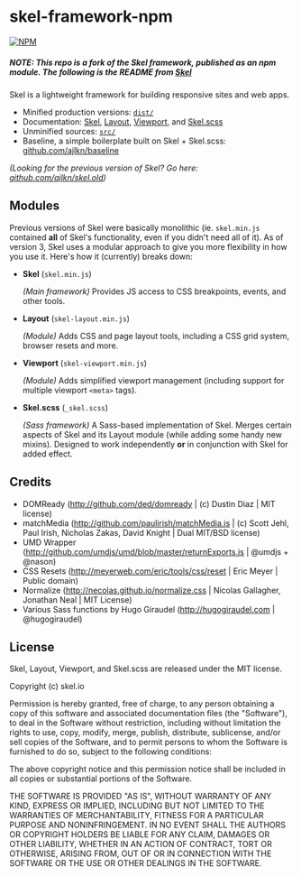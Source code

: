 # skel-framework-npm

[![NPM](https://nodei.co/npm/skel-framework-npm.png)](https://npmjs.org/package/skel-framework-npm)

##### NOTE: This repo is a fork of the Skel framework, published as an npm module.  The following is the README from [Skel](https://github.com/ajlkn/skel)

Skel is a lightweight framework for building responsive sites and web apps.

- Minified production versions: [`dist/`](dist/)
- Documentation: [Skel](docs/skel.md), [Layout](docs/skel-layout.md), [Viewport](docs/skel-viewport.md), and [Skel.scss](docs/skel.scss.md)
- Unminified sources: [`src/`](src/)
- Baseline, a simple boilerplate built on Skel + Skel.scss: [github.com/ajlkn/baseline](http://github.com/ajlkn/baseline)

_(Looking for the previous version of Skel? Go here: [github.com/ajlkn/skel.old](http://github.com/ajlkn/skel.old))_


## Modules

Previous versions of Skel were basically monolithic (ie. `skel.min.js` contained **all** of Skel's functionality, even if you didn't need all of it). As of version 3, Skel uses a modular approach to give you more flexibility in how you use it. Here's how it (currently) breaks down:

- **Skel** (`skel.min.js`)

	_(Main framework)_ Provides JS access to CSS breakpoints, events, and other tools.

- **Layout** (`skel-layout.min.js`)

	_(Module)_ Adds CSS and page layout tools, including a CSS grid system, browser resets and more.

- **Viewport** (`skel-viewport.min.js`)

	_(Module)_ Adds simplified viewport management (including support for multiple viewport `<meta>` tags).

- **Skel.scss** (`_skel.scss`)

	_(Sass framework)_ A Sass-based implementation of Skel. Merges certain aspects of Skel and its Layout module (while adding some handy new mixins). Designed to work independently **or** in conjunction with Skel for added effect.


## Credits

- DOMReady (http://github.com/ded/domready | (c) Dustin Diaz | MIT license)
- matchMedia (http://github.com/paulirish/matchMedia.js | (c) Scott Jehl, Paul Irish, Nicholas Zakas, David Knight | Dual MIT/BSD license)
- UMD Wrapper (http://github.com/umdjs/umd/blob/master/returnExports.js | @umdjs + @nason)
- CSS Resets (http://meyerweb.com/eric/tools/css/reset | Eric Meyer | Public domain)
- Normalize (http://necolas.github.io/normalize.css | Nicolas Gallagher, Jonathan Neal | MIT License)
- Various Sass functions by Hugo Giraudel (http://hugogiraudel.com | @hugogiraudel)


## License

Skel, Layout, Viewport, and Skel.scss are released under the MIT license.

Copyright (c) skel.io

Permission is hereby granted, free of charge, to any person obtaining a copy of this software and associated documentation files (the "Software"), to deal in the Software without restriction, including without limitation the rights to use, copy, modify, merge, publish, distribute, sublicense, and/or sell copies of the Software, and to permit persons to whom the Software is furnished to do so, subject to the following conditions:

The above copyright notice and this permission notice shall be included in all copies or substantial portions of the Software.

THE SOFTWARE IS PROVIDED "AS IS", WITHOUT WARRANTY OF ANY KIND, EXPRESS OR IMPLIED, INCLUDING BUT NOT LIMITED TO THE WARRANTIES OF MERCHANTABILITY, FITNESS FOR A PARTICULAR PURPOSE AND NONINFRINGEMENT. IN NO EVENT SHALL THE AUTHORS OR COPYRIGHT HOLDERS BE LIABLE FOR ANY CLAIM, DAMAGES OR OTHER LIABILITY, WHETHER IN AN ACTION OF CONTRACT, TORT OR OTHERWISE, ARISING FROM, OUT OF OR IN CONNECTION WITH THE SOFTWARE OR THE USE OR OTHER DEALINGS IN THE SOFTWARE.
